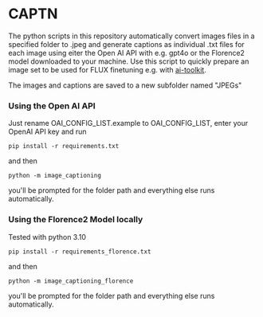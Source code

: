# CAPTN

The python scripts in this repository automatically convert images files in a specified folder to .jpeg and generate captions as individual .txt files for each image using eiter the Open AI API with e.g. gpt4o or the Florence2 model downloaded to your machine. Use this script to quickly prepare an image set to be used for FLUX finetuning e.g. with [ai-toolkit](https://github.com/ostris/ai-toolkit).

The images and captions are saved to a new subfolder named "JPEGs"

### Using the Open AI API

Just rename OAI_CONFIG_LIST.example to OAI_CONFIG_LIST, enter your OpenAI API key and run

```
pip install -r requirements.txt
```

and then

```shell
python -m image_captioning
```

you'll be prompted for the folder path and everything else runs automatically.

### Using the Florence2 Model locally

Tested with python 3.10

```
pip install -r requirements_florence.txt
```

and then

```
python -m image_captioning_florence
```

you'll be prompted for the folder path and everything else runs automatically.

